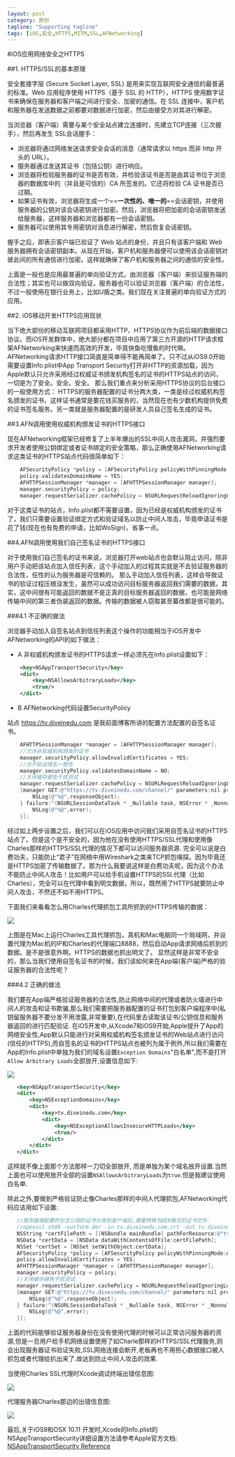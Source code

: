 ```yaml
---
layout: post
category: 原创
tagline: "Supporting tagline"
tags: [iOS,安全,HTTPS,MITM,SSL,AFNetworking]
---
```



#iOS应用网络安全之HTTPS

##1.  HTTPS/SSL的基本原理

 安全套接字层 (Secure Socket Layer, SSL) 是用来实现互联网安全通信的最普遍的标准。Web 应用程序使用 HTTPS（基于 SSL 的 HTTP），HTTPS 使用数字证书来确保在服务器和客户端之间进行安全、加密的通信。在 SSL 连接中，客户机和服务器在发送数据之前都要对数据进行加密，然后由接受方对其进行解密。

 当浏览器（客户端）需要与某个安全站点建立连接时，先建立TCP连接（三次握手），然后再发生 SSL会话握手：

 - 浏览器将通过网络发送请求安全会话的消息（通常请求以 https 而非 http 开头的 URL）。
 - 服务器通过发送其证书（包括公钥）进行响应。
 - 浏览器将检验服务器的证书是否有效，并检验该证书是否是由其证书位于浏览器的数据库中的（并且是可信的）CA 所签发的。它还将检验 CA 证书是否已过期。
 - 如果证书有效，浏览器将生成一个==**一次性的、唯一的**==会话密钥，并使用服务器的公钥对该会话密钥进行加密。然后，浏览器将把加密的会话密钥发送给服务器，这样服务器和浏览器都有一份会话密钥。
 - 服务器可以使用其专用密钥对消息进行解密，然后恢复会话密钥。

握手之后，即表示客户端已验证了 Web 站点的身份，并且只有该客户端和 Web 服务器拥有会话密钥副本。从现在开始，客户机和服务器便可以使用该会话密钥对彼此间的所有通信进行加密。这样就确保了客户机和服务器之间的通信的安全性。

上面是一般也是应用最普遍的单向验证方式，由浏览器（客户端）来验证服务端的合法性；其实也可以做双向验证，服务器也可以验证浏览器（客户端）的合法性，不过一般使用在银行业务上，比如U盾之类。我们现在关注普遍的单向验证方式的应用。


##2. iOS移动开发HTTPS应用现状

 当下绝大部份的移动互联网项目都采用HTTP、HTTPS协议作为前后端的数据接口协议。而iOS开发群体中，绝大部分都在项目中应用了第三方开源的HTTP请求框架AFNetworking来快速而高效的开发，毕竟快鱼吃慢鱼的时代嘛。AFNetworking请求HTTP接口简直是简单得不能再简单了。只不过从iOS9.0开始需要设置Info.plist中App Transport Security打开非HTTP的资源加载，因为Apple默认只允许采用经过权威证书颁发机构签名的证书的HTTPS站点的访问，一切是为了安全。安全。安全。
 那么我们重点来分析采用HTTPS协议的后台接口的一般使用方式：
 HTTPS的服务器配置的证书分两大类，一类是经过权威机构签名颁发的证书，这样证书通常是要花钱买服务的，当然现在也有少数机构提供免费的证书签名服务。另一类就是服务器配置的是研发人员自己签名生成的证书。

##3.AFN调用使用权威机构颁发证书的HTTPS接口

 现在AFNetworking框架已经修复了上半年爆出的SSL中间人攻击漏洞，并强烈要求开发者使用公钥绑定或者证书绑定的安全策略，那么正确使用AFNetworking请求这类证书的HTTPS站点代码很简单如下：

```c
	AFSecurityPolicy *policy = [AFSecurityPolicy policyWithPinningMode:AFSSLPinningModePublicKey];
	policy.validatesDomainName = YES;
    AFHTTPSessionManager *manager = [AFHTTPSessionManager manager];
    manager.securityPolicy = policy;
    manager.requestSerializer.cachePolicy = NSURLRequestReloadIgnoringLocalCacheData;

```
对于这类证书的站点，Info.plist都不需要设置，因为已经是权威机构颁发的证书了，我们只需要设置验证绑定方式和验证域名以防止中间人攻击，毕竟申请证书是花了钱(现在也有免费的申请，比如WoSign)，省事一点。


##4.AFN调用使用我们自己签名证书的HTTPS接口

 对于使用我们自己签名的证书来说，浏览器打开web站点也会默认阻止访问，除非用户手动把该站点加入信任列表，这个手动加入的过程其实就是不去验证服务器的合法性，任性的认为服务器是可信赖的。
 那么手动加入信任列表，这样会导致证书的验证过程压根没发生，虽然可以成功访问目标服务器返回我们需要的数据，其实，这中间很有可能返回的数据不是正真的目标服务器返回的数据，也可能是网络传输中间的第三者伪装返回的数据。传输的数据被人窃取甚至纂改都是很可能的。

###4.1 不正确的做法

 浏览器手动加入自签名站点到信任列表这个操作的功能相当于iOS开发中AFNetworking的API的如下做法：

 - A 非权威机构颁发证书的HTTPS请求一样必须先在Info.plist设置如下：

```xml
    <key>NSAppTransportSecurity</key>
    <dict>
        <key>NSAllowsArbitraryLoads</key>
        <true/>
    </dict>
```

 - B AFNetworking代码设置SecurityPolicy

站点 https://tv.diveinedu.com 是我前面博客所讲的配置方法配置的自签名证书。


```objectivec
    AFHTTPSessionManager *manager = [AFHTTPSessionManager manager];
    //允许非权威机构颁发的证书
    manager.securityPolicy.allowInvalidCertificates = YES;
    //也不验证域名一致性
    manager.securityPolicy.validatesDomainName = NO;
    //关闭缓存避免干扰测试
    manager.requestSerializer.cachePolicy = NSURLRequestReloadIgnoringLocalCacheData;
    [manager GET:@"https://tv.diveinedu.com/channel/" parameters:nil progress:nil success:^(NSURLSessionDataTask * _Nonnull task, id  _Nullable responseObject) {
        NSLog(@"%@",responseObject);
    } failure:^(NSURLSessionDataTask * _Nullable task, NSError * _Nonnull error) {
        NSLog(@"%@",error);
    }];
```

经过如上两步设置之后，我们可以在iOS应用中访问我们采用自签名证书的HTTPS站点了。但是这个是不安全的，因为他在没有使用HTTPS/SSL代理和使用像Charles那样的HTTPS/SSL代理的情况下都可以访问服务器资源. 完全可以说是白费功夫，只能防止“君子”在网络中用Wireshark之类来TCP抓包嗅探。因为毕竟还是HTTPS加密了传输数据了。那为什么我要说这样是白费功夫呢，因为这个办法不能防止中间人攻击！比如用户可以给手机设置HTTPS的SSL代理（比如Charles），完全可以在代理中看到明文数据，所以，既然用了HTTPS就要防止中间人攻击，不然还不如不用HTTPS。

下面我们来看看怎么用Charles代理抓包工具所抓到的HTTPS传输的数据：

![](/images/charles_https_unsafe.jpg)

上图是在Mac上运行Charles工具代理抓包，真机和Mac电脑同一个局域网，并设置代理为Mac机的IP和Charles的代理端口8888，然后启动App请求网络后抓到的数据。是不是很意外啊。HTTPS的数据也抓出明文了。
显然这样是非常不安全的，那么当我们使用自签名证书的时候，我们该如何来在App端(客户端)严格的验证服务器的合法性呢？

###4.2 正确的做法

 我们要在App端严格验证服务器的合法性,防止网络中间的代理或者防火墙进行中间人的攻击和证书欺骗,那么我们需要把服务器配置的证书打包到客户端程序中(私钥留服务器不要分发不用泄露,非常重要),在代码里去读取该证书/公钥信息和服务器返回的进行匹配验证.
 在iOS开发中,从Xcode7和iOS9开始,Apple提升了App的网络安全性,App默认只能进行对采用权威机构签名颁发证书的Web站点进行访问(信任的HTTPS),而自签名的证书的HTTPS站点也被列为属于例外,所以我们需要在App的Info.plist中单独为我们的域名设置`Exception Domains`"白名单",而不是打开`Allow Arbitrary Loads`全部放开,设置信息如下:

![](/images/xcode_info_plist_ats.png)

 ```xml
    <key>NSAppTransportSecurity</key>
    <dict>
        <key>NSExceptionDomains</key>
        <dict>
            <key>tv.diveinedu.com</key>
            <dict>
                <key>NSExceptionAllowsInsecureHTTPLoads</key>
                <true/>
            </dict>
        </dict>
    </dict>
 ```
 这样就不像上面那个方法那样一刀切全部放开, 而是单独为某个域名放开设置.当然上面也可以使用放开全部的设置`NSAllowsArbitraryLoads`为`true`.但是我建议使用白名单.

 除此之外,要做到严格验证防止像Charles那样的中间人代理抓包,AFNetworking代码应该用如下设置:

 ```objectivec
	//服务器端配置的包含公钥的证书分发到客户端后,需要转换为DER格式的证书文件.
    //openssl x509 -outform der -in tv.diveinedu.com.crt -out tv.diveinedu.com.der
    NSString *certFilePath = [[NSBundle mainBundle] pathForResource:@"tv.diveinedu.com" ofType:@"der"];
    NSData *certData = [NSData dataWithContentsOfFile:certFilePath];
    NSSet *certSet = [NSSet setWithObject:certData];
    AFSecurityPolicy *policy = [AFSecurityPolicy policyWithPinningMode:AFSSLPinningModePublicKey withPinnedCertificates:certSet];
    policy.allowInvalidCertificates = YES;
    AFHTTPSessionManager *manager = [AFHTTPSessionManager manager];
    manager.securityPolicy = policy;
    //关闭缓存避免干扰测试
    manager.requestSerializer.cachePolicy = NSURLRequestReloadIgnoringLocalCacheData;
    [manager GET:@"https://tv.diveinedu.com/channel/" parameters:nil progress:nil success:^(NSURLSessionDataTask * _Nonnull task, id  _Nullable responseObject) {
        NSLog(@"%@",responseObject);
    } failure:^(NSURLSessionDataTask * _Nullable task, NSError * _Nonnull error) {
        NSLog(@"%@",error);
    }];

```
上面的代码能够验证服务器身份在没有使用代理的时候可以正常访问服务器的资源,但是一旦用户给手机网络设置使用了如Charle那样的HTTPS/SSL代理服务,则会出现服务器证书验证失败,SSL网络连接会断开,老板再也不用担心数据接口被人抓包或者代理给扒出来了.故达到防止中间人攻击的效果.

当使用Charles SSL代理时Xcode调试终端出错信息图:

![](/images/xcode_ios_https_charles_fails1.png)

代理服务器Charles那边的出错信息图:

![](/images/xcode_ios_https_charles_fails2.png)


最后,关于iOS9和OSX 10.11 开发时,Xcode的Info.plist的NSAppTransportSecurity详细设置方法请参考Apple官方文档:
[NSAppTransportSecurity Reference](https://developer.apple.com/library/ios/documentation/General/Reference/InfoPlistKeyReference/Articles/CocoaKeys.html#//apple_ref/doc/uid/TP40009251-SW33)

